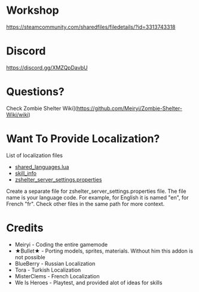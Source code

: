 # Workshop
https://steamcommunity.com/sharedfiles/filedetails/?id=3313743318

# Discord
https://discord.gg/XMZQpDavbU

# Questions?
Check Zombie Shelter Wiki](https://github.com/Meiryi/Zombie-Shelter-Wiki/wiki)

# Want To Provide Localization?
List of localization files

* [shared_languages.lua](https://github.com/Meiryi/Zombie-Shelter-PVE-Survival-Gamemode/blob/0069509780fd387704638ba6235ccac67fff6c4d/gamemodes/zombieshelterv2/gamemode/shared/shared_languages.lua)
* [skill_info](https://github.com/Meiryi/Zombie-Shelter-PVE-Survival-Gamemode/tree/0069509780fd387704638ba6235ccac67fff6c4d/gamemodes/zombieshelterv2/gamemode/skill_info)
* [zshelter_server_settings.properties](https://github.com/Meiryi/Zombie-Shelter-PVE-Survival-Gamemode/blob/0069509780fd387704638ba6235ccac67fff6c4d/resource/localization/en/zshelter_server_settings.properties)

Create a separate file for zshelter_server_settings.properties file. The file name is your language code. For example, for English it is named "en", for French "fr". Check other files in the same path for more context.

# Credits
* Meiryi - Coding the entire gamemode
* ★Bullet★ - Porting models, sprites, materials. Without him this addon is not possible
* BlueBerry - Russian Localization
* Tora - Turkish Localization
* MisterClems - French Localization
* We Is Heroes - Playtest, and provided alot of ideas for skills
